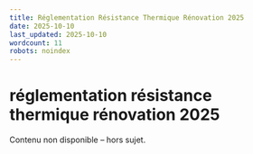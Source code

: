 ```yaml
---
title: Réglementation Résistance Thermique Rénovation 2025
date: 2025-10-10
last_updated: 2025-10-10
wordcount: 11
robots: noindex
---
```


# réglementation résistance thermique rénovation 2025

Contenu non disponible – hors sujet.